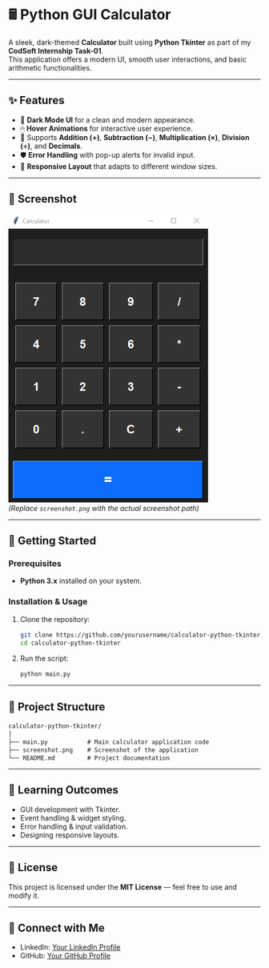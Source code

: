 # 🖩 Python GUI Calculator

A sleek, dark-themed **Calculator** built using **Python Tkinter** as part of my **CodSoft Internship Task-01**.  
This application offers a modern UI, smooth user interactions, and basic arithmetic functionalities.

---

## ✨ Features

- 🖤 **Dark Mode UI** for a clean and modern appearance.
- 🖱 **Hover Animations** for interactive user experience.
- 🧮 Supports **Addition (+)**, **Subtraction (−)**, **Multiplication (×)**, **Division (÷)**, and **Decimals**.
- 🛡 **Error Handling** with pop-up alerts for invalid input.
- 📏 **Responsive Layout** that adapts to different window sizes.

---

## 📸 Screenshot

![Calculator Screenshot](screenshot.png)  
*(Replace `screenshot.png` with the actual screenshot path)*

---

## 🚀 Getting Started

### Prerequisites
- **Python 3.x** installed on your system.

### Installation & Usage
1. Clone the repository:
   ```bash
   git clone https://github.com/yourusername/calculator-python-tkinter.git
   cd calculator-python-tkinter
   ```
2. Run the script:
   ```bash
   python main.py
   ```

---

## 📂 Project Structure
```
calculator-python-tkinter/
│
├── main.py           # Main calculator application code
├── screenshot.png    # Screenshot of the application
└── README.md         # Project documentation
```

---

## 🧠 Learning Outcomes
- GUI development with Tkinter.
- Event handling & widget styling.
- Error handling & input validation.
- Designing responsive layouts.

---

## 📜 License
This project is licensed under the **MIT License** — feel free to use and modify it.

---

## 🔗 Connect with Me
- LinkedIn: [Your LinkedIn Profile](https://www.linkedin.com/in/kaif-tarasgar-0b5425326/)
- GitHub: [Your GitHub Profile](https://x.com/Kaif_T_200)
